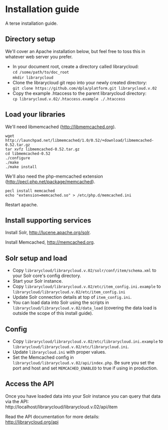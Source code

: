Installation guide
=============

A terse installation guide.

Directory setup
-----

We'll cover an Apache installation below, but feel free to toss this in whatever web server you prefer.

* In your document root, create a directory called librarycloud:  
  `cd /some/path/to/doc_root`  
  `mkdir librarycloud`
* Clone the librarycloud git repo into your newly created directory:  
  `git clone https://github.com/dpla/platform.git librarycloud.v.02`
* Copy the example .htaccess to the parent librarycloud directory:  
  `cp librarycloud.v.02/.htaccess.example ./.htaccess`


Load your libraries
-----

We'll need libmemcached (http://libmemcached.org).

````
wget http://launchpad.net/libmemcached/1.0/0.52/+download/libmemcached-0.52.tar.gz
tar xvfz libmemcached-0.52.tar.gz
cd libmemcached-0.52
./configure
./make
./make install
````

We'll also need the php-memcached extension (http://pecl.php.net/package/memcached).

````
pecl install memcached
echo "extension=memcached.so" > /etc/php.d/memcached.ini
````

Restart apache.


Install supporting services
-----

Install Solr, http://lucene.apache.org/solr.

Install Memcached, http://memcached.org.


Solr setup and load
-----

* Copy `librarycloud/librarycloud.v.02/solr/conf/item/schema.xml` to your Solr core's config directory.
* Start your Solr instance.
* Copy `librarycloud/librarycloud.v.02/etc/item_config.ini.example` to `librarycloud/librarycloud.v.02/etc/item_config.ini`
* Update Solr connection details at top of `item_config.ini`.
* You can load data into Solr using the scripts in `librarycloud/librarycloud.v.02/data_load` (covering the data load is outside the scope of this install guide).


Config
-----

* Copy `librarycloud/librarycloud.v.02/etc/librarycloud.ini.example` to `librarycloud/librarycloud.v.02/etc/librarycloud.ini`.
* Update `librarycloud.ini` with proper values.
* Set the Memcached config in `librarycloud/librarycloud.v.02/api/index.php`. Be sure you set the port and host and set `MEMCACHED_ENABLED` to true if using in production.


Access the API
-----

Once you have loaded data into your Solr instance you can query that data via the API:  
http://localhost/librarycloud/librarycloud.v.02/api/item

Read the API documentation for more details:  
http://librarycloud.org/api